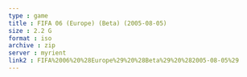 ```yaml
---
type : game
title : FIFA 06 (Europe) (Beta) (2005-08-05)
size : 2.2 G
format : iso
archive : zip
server : myrient
link2 : FIFA%2006%20%28Europe%29%20%28Beta%29%20%282005-08-05%29
---
```

